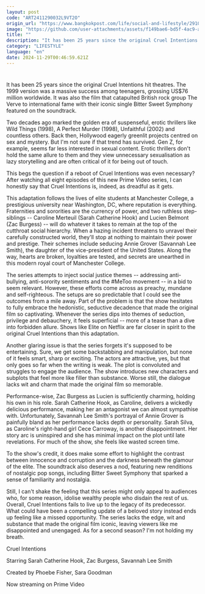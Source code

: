 ```yaml
---
layout: post
code: "ART2411290032L9VT2O"
origin_url: "https://www.bangkokpost.com/life/social-and-lifestyle/2910961/a-disastrous-reboot"
image: "https://github.com/user-attachments/assets/f149bae6-bd5f-4ac9-a69e-1bc1ee6d7873"
title: ""
description: "It has been 25 years since the original Cruel Intentions hit theatres. The 1999 version was a massive success among teenagers, grossing US$76 million worldwide. It was also the film that catapulted British rock group The Verve to international fame with their iconic single Bitter Sweet Symphony featured on the soundtrack."
category: "LIFESTYLE"
language: "en"
date: 2024-11-29T00:46:59.621Z
---
```


# 

It has been 25 years since the original Cruel Intentions hit theatres. The 1999 version was a massive success among teenagers, grossing US$76 million worldwide. It was also the film that catapulted British rock group The Verve to international fame with their iconic single Bitter Sweet Symphony featured on the soundtrack.

Two decades ago marked the golden era of suspenseful, erotic thrillers like Wild Things (1998), A Perfect Murder (1998), Unfaithful (2002) and countless others. Back then, Hollywood eagerly greenlit projects centred on sex and mystery. But I'm not sure if that trend has survived. Gen Z, for example, seems far less interested in sexual content. Erotic thrillers don't hold the same allure to them and they view unnecessary sexualisation as lazy storytelling and are often critical of it for being out of touch.

This begs the question if a reboot of Cruel Intentions was even necessary? After watching all eight episodes of this new Prime Video series, I can honestly say that Cruel Intentions is, indeed, as dreadful as it gets.

This adaptation follows the lives of elite students at Manchester College, a prestigious university near Washington, DC, where reputation is everything. Fraternities and sororities are the currency of power, and two ruthless step-siblings -- Caroline Merteuil (Sarah Catherine Hook) and Lucien Belmont (Zac Burgess) -- will do whatever it takes to remain at the top of the cutthroat social hierarchy. When a hazing incident threatens to unravel their carefully constructed world, they'll stop at nothing to maintain their power and prestige. Their schemes include seducing Annie Grover (Savannah Lee Smith), the daughter of the vice-president of the United States. Along the way, hearts are broken, loyalties are tested, and secrets are unearthed in this modern royal court of Manchester College.

The series attempts to inject social justice themes -- addressing anti-bullying, anti-sorority sentiments and the #MeToo movement -- in a bid to seem relevant. However, these efforts come across as preachy, mundane and self-righteous. The setups are so predictable that I could see the outcomes from a mile away. Part of the problem is that the show hesitates to fully embrace the hedonistic, seductive decadence that made the original film so captivating. Whenever the series dips into themes of seduction, privilege and debauchery, it feels superficial -- more of a tease than a dive into forbidden allure. Shows like Elite on Netflix are far closer in spirit to the original Cruel Intentions than this adaptation.

Another glaring issue is that the series forgets it's supposed to be entertaining. Sure, we get some backstabbing and manipulation, but none of it feels smart, sharp or exciting. The actors are attractive, yes, but that only goes so far when the writing is weak. The plot is convoluted and struggles to engage the audience. The show introduces new characters and subplots that feel more like filler than substance. Worse still, the dialogue lacks wit and charm that made the original film so memorable.

Performance-wise, Zac Burgess as Lucien is sufficiently charming, holding his own in his role. Sarah Catherine Hook, as Caroline, delivers a wickedly delicious performance, making her an antagonist we can almost sympathise with. Unfortunately, Savannah Lee Smith's portrayal of Annie Grover is painfully bland as her performance lacks depth or personality. Sarah Silva, as Caroline's right-hand girl Cece Carroway, is another disappointment. Her story arc is uninspired and she has minimal impact on the plot until late revelations. For much of the show, she feels like wasted screen time.

To the show's credit, it does make some effort to highlight the contrast between innocence and corruption and the darkness beneath the glamour of the elite. The soundtrack also deserves a nod, featuring new renditions of nostalgic pop songs, including Bitter Sweet Symphony that sparked a sense of familiarity and nostalgia.

Still, I can't shake the feeling that this series might only appeal to audiences who, for some reason, idolise wealthy people who disdain the rest of us. Overall, Cruel Intentions fails to live up to the legacy of its predecessor. What could have been a compelling update of a beloved story instead ends up feeling like a missed opportunity. The series lacks the edge, wit and substance that made the original film iconic, leaving viewers like me disappointed and unengaged. As for a second season? I'm not holding my breath.

Cruel Intentions

Starring Sarah Catherine Hook, Zac Burgess, Savannah Lee Smith

Created by Phoebe Fisher, Sara Goodman

Now streaming on Prime Video
